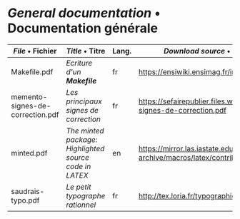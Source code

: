 # _General documentation_ • Documentation générale

<!-- For files copyright, see the download source of them. -->


| _File_ • Fichier | _Title_ • Titre | Lang. | _Download source_ • Origine du téléchargement |
| --- | --- | --- | --- |
| Makefile.pdf | _Ecriture d'un **Makefile**_ | fr | <https://ensiwiki.ensimag.fr/images/e/eb/Makefile.pdf> |
| memento-signes-de-correction.pdf | _Les principaux signes de correction_ | fr | <https://sefairepublier.files.wordpress.com/2014/03/memento-signes-de-correction.pdf> |
| minted.pdf | _The minted package: Highlighted source code in LATEX_ | en | <https://mirror.las.iastate.edu/tex-archive/macros/latex/contrib/minted/minted.pdf> |
| saudrais-typo.pdf | _Le petit typographe rationnel_ | fr |  <http://tex.loria.fr/typographie/saudrais-typo.pdf> |

